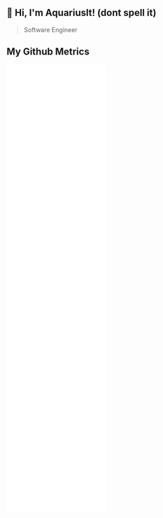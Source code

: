 ## 👏 Hi, I'm Aquariuslt! (dont spell it) 

> Software Engineer



## My Github Metrics

![Metrics](/github-metrics.svg)